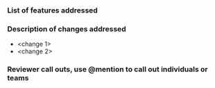 ### List of features addressed
<!--
- <feature 1>
- <feature 2>
-->

### Description of changes addressed
- <change 1>
- <change 2>

### Reviewer call outs, use @mention to call out individuals or teams
